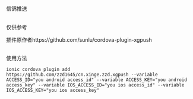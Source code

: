 #
信鸽推送

##
仅供参考 

插件原作者https://github.com/sunlu/cordova-plugin-xgpush 


##
使用方法

`ionic cordova plugin add https://github.com/zzd1645/cn.xinge.zzd.xgpush --variable ACCESS_ID="you android access_id" --variable ACCESS_KEY="you android access_key" --variable IOS_ACCESS_ID="you ios access_id" --variable IOS_ACCESS_KEY="you ios access_key"`
  
